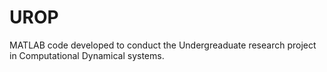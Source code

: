 # UROP

MATLAB code developed to conduct the Undergreaduate research project in Computational Dynamical systems.


